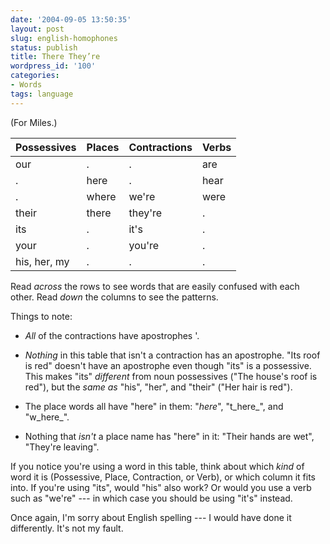 ```yaml
---
date: '2004-09-05 13:50:35'
layout: post
slug: english-homophones
status: publish
title: There They’re
wordpress_id: '100'
categories:
- Words
tags: language
---
```


(For Miles.)

| Possessives  | Places | Contractions | Verbs |
| :-           | :-     | :-           | :-    |
| our          | .      | .            | are   |
| .            | here   | .            | hear  |
| .            | where  | we're        | were  |
| their        | there  | they're      | .     |
| its          | .      | it's         | .     |
| your         | .      | you're       | .     |
| his, her, my | .      | .            | .     |

Read _across_ the rows to see words that are easily confused with each other.  Read _down_ the columns to see the patterns.

Things to note:

* _All_ of the contractions have apostrophes '.

* _Nothing_ in this table that isn't a contraction has an apostrophe.  "Its roof is red" doesn't have an apostrophe even though "its" is a possessive.  This makes "its" _different_ from noun possessives ("The house's roof is red"), but the _same as_ "his", "her", and "their" ("Her hair is red").

* The place words all have "here" in them: "_here_", "t_here_", and "w_here_".

* Nothing that _isn't_ a place name has "here" in it: "Their hands are wet", "They're leaving".

If you notice you're using a word in this table, think about which _kind_ of word it is (Possessive, Place, Contraction, or Verb), or which column it fits into.  If you're using "its", would "his" also work?  Or would you use a verb such as "we're" --- in which case you should be using "it's" instead.

Once again, I'm sorry about English spelling --- I would have done it differently.  It's not my fault.
